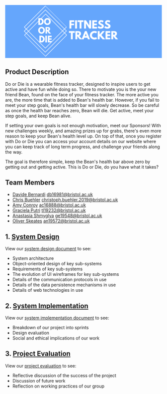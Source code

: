 ![DoOrDieLogo](/Portfolio/Images/logo.png)

## Product Description
Do or Die is a wearable fitness tracker, designed to inspire users to get active and have fun while doing so. There to motivate you is the your new friend Bean, found on the face of your fitness tracker. The more active you are, the more time that is added to Bean's health bar. However, if you fail to meet your step goals, Bean's health bar will slowly decrease. So be careful as once the health bar reaches zero, Bean will die. Get active, meet your step goals, and keep Bean alive. 

If setting your own goals is not enough motivation, meet our Sponsors! With new challenges weekly, and amazing prizes up for grabs, there's even more reason to keep your Bean's health level up. On top of that, once you register with Do or Die you can access your account details on our website where you can keep track of long term progress, and challenge your friends along the way. 

The goal is therefore simple, keep the Bean's health bar above zero by getting out and getting active. This is Do or Die, do you have what it takes?

## Team Members
* [Davide Bernardi](https://github.com/DavideBernardi) <db16981@bristol.ac.uk>
* [Chris Buehler](https://github.com/Chris19138) <christoph.buehler.2019@bristol.ac.uk>
* [Amy Conroy](https://github.com/amyconroy) <ac16888@bristol.ac.uk>
* [Graciela Putri](https://github.com/gracielawp) <tl19232@bristol.ac.uk>
* [Anastasia Shmyglya](https://github.com/a-shmyg) <ge19548@bristol.ac.uk>
* [Oliver Skeates](https://github.com/OliSkeates) <an19572@bristol.ac.uk>

## 1. [System Design](../develop/Portfolio/SystemDesign.md)
View our [system design document](../develop/Portfolio/SystemDesign.md) to see:
* System architecture
* Object-oriented design of key sub-systems
* Requirements of key sub-systems
* The evolution of UI wireframes for key sub-systems
* Details of the communication protocols in use
* Details of the data persistence mechanisms in use
* Details of web technologies in use

## 2. [System Implementation](../develop/Portfolio/SystemImplementation.md)
View our [system implementation document](../develop/Portfolio/SystemImplementation.md) to see:
* Breakdown of our project into sprints
* Design evaluation
* Social and ethical implications of our work

## 3. [Project Evaluation](../develop/Portfolio/ProjectEvaluation.md)
View our [project evaluation](../develop/Portfolio/ProjectEvaluation.md) to see:
* Reflective discussion of the success of the project
* Discussion of future work
* Reflection on working practices of our group

